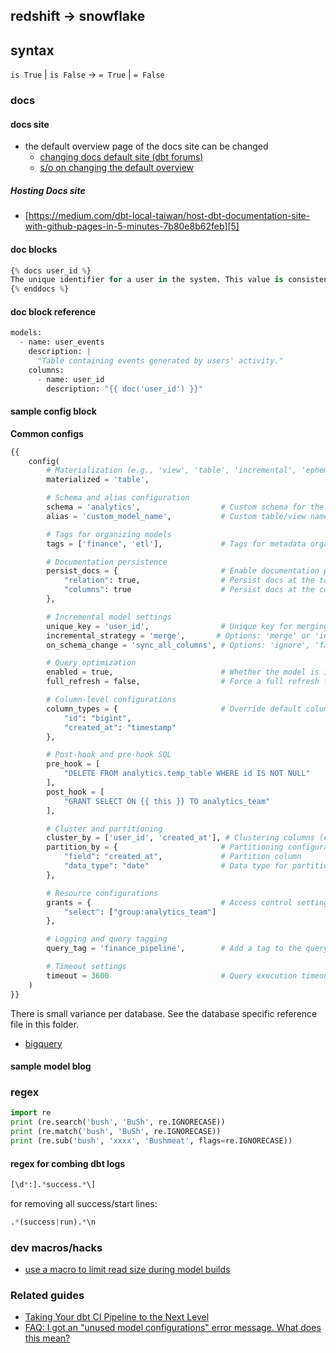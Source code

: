 ## redshift -> snowflake
## syntax
`is True` | `is False` -> `= True` | `= False`

### docs
#### docs site
- the default overview page of the docs site can be changed
  - [changing docs default site (dbt forums)][3]
  - [s/o on changing the default overview][4]
##### Hosting Docs site
- [https://medium.com/dbt-local-taiwan/host-dbt-documentation-site-with-github-pages-in-5-minutes-7b80e8b62feb][5]
  
#### doc blocks

```python
{% docs user_id %}
The unique identifier for a user in the system. This value is consistent across all events and tables, providing a reliable way to join and analyze user data.
{% enddocs %}
```
#### doc block reference 
```python
models:
  - name: user_events
    description: |
      "Table containing events generated by users' activity."
    columns:
      - name: user_id
        description: "{{ doc('user_id') }}"
```

#### sample config block
**Common configs**
```python
{{ 
    config(
        # Materialization (e.g., 'view', 'table', 'incremental', 'ephemeral')
        materialized = 'table', 

        # Schema and alias configuration
        schema = 'analytics',                  # Custom schema for the model
        alias = 'custom_model_name',           # Custom table/view name in the database

        # Tags for organizing models
        tags = ['finance', 'etl'],             # Tags for metadata organization and filtering

        # Documentation persistence
        persist_docs = {                       # Enable documentation persistence for metadata
            "relation": true,                  # Persist docs at the table level
            "columns": true                    # Persist docs at the column level
        },

        # Incremental model settings
        unique_key = 'user_id',                # Unique key for merging rows in incremental models
        incremental_strategy = 'merge',       # Options: 'merge' or 'insert_overwrite'
        on_schema_change = 'sync_all_columns', # Options: 'ignore', 'fail', or 'sync_all_columns'

        # Query optimization
        enabled = true,                        # Whether the model is included in dbt runs
        full_refresh = false,                  # Force a full refresh for incremental models

        # Column-level configurations
        column_types = {                       # Override default column types
            "id": "bigint",
            "created_at": "timestamp"
        },

        # Post-hook and pre-hook SQL
        pre_hook = [
            "DELETE FROM analytics.temp_table WHERE id IS NOT NULL"
        ],
        post_hook = [
            "GRANT SELECT ON {{ this }} TO analytics_team"
        ],

        # Cluster and partitioning
        cluster_by = ['user_id', 'created_at'], # Clustering columns (e.g., for BigQuery, Snowflake)
        partition_by = {                       # Partitioning configurations
            "field": "created_at",             # Partition column
            "data_type": "date"                # Data type for partitioning (e.g., DATE, TIMESTAMP)
        },

        # Resource configurations
        grants = {                             # Access control settings
            "select": ["group:analytics_team"]
        },

        # Logging and query tagging
        query_tag = 'finance_pipeline',        # Add a tag to the query for tracking

        # Timeout settings
        timeout = 3600                         # Query execution timeout in seconds
    ) 
}}
```

There is small variance per database. See the database specific reference file in this folder.
- [bigquery](bigquery.md)
#### sample model blog

### regex
```python
import re
print (re.search('bush', 'BuSh', re.IGNORECASE))
print (re.match('bush', 'BuSh', re.IGNORECASE))
print (re.sub('bush', 'xxxx', 'Bushmeat', flags=re.IGNORECASE))
```
#### regex for combing dbt logs
```python
[\d*:].*success.*\]
```
for removing all success/start lines:
```python
.*(success|run).*\n
```
### dev macros/hacks
- [use a macro to limit read size during model builds][2]

### Related guides
- [Taking Your dbt CI Pipeline to the Next Level][1]
- [FAQ: I got an "unused model configurations" error message. What does this mean?][6]

[1]: https://www.datafold.com/blog/taking-your-dbt-ci-pipeline-to-the-next-level
[2]: https://github.com/dbt-labs/docs.getdbt.com/discussions/1334
[3]: https://discourse.getdbt.com/t/customizing-dbt-docs-website/3183/2
[4]: https://stackoverflow.com/questions/69191415/dbt-docs-generate-override-the-default-overview-page-with-custom-content-in-th
[5]: [https://medium.com/dbt-local-taiwan/host-dbt-documentation-site-with-github-pages-in-5-minutes-7b80e8b62feb]
[6]: https://discourse.getdbt.com/t/faq-i-got-an-unused-model-configurations-error-message-what-does-this-mean/112